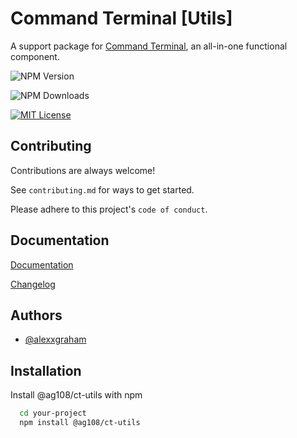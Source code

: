 # Command Terminal [Utils]

A support package for [Command Terminal](https://github.com/alexxgraham/command-terminal), an all-in-one functional component.

![NPM Version](https://img.shields.io/npm/v/%40ag108%2Fct-utils)

![NPM Downloads](https://img.shields.io/npm/dm/%40ag108%2Fct-utils)

[![MIT License](https://img.shields.io/badge/License-MIT-green.svg)](https://choosealicense.com/licenses/mit/)

## Contributing

Contributions are always welcome!

See `contributing.md` for ways to get started.

Please adhere to this project's `code of conduct`.

## Documentation

[Documentation](https://www.github.com/alexxgraham/ct-utils/blob/main/docs.md)

[Changelog](https://www.github.com/alexxgraham/ct-utils/blob/main/CHANGELOG.md)

## Authors

- [@alexxgraham](https://www.github.com/alexxgraham)

## Installation

Install @ag108/ct-utils with npm

```bash
  cd your-project
  npm install @ag108/ct-utils
```
